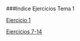 ###Indice Ejercicios Tema 1


[Ejercicio 1](https://github.com/rogegg/IV-GII-13-14/blob/master/Ejercicios/Ejercicio1.md)

[Ejercicios 7-14](https://github.com/rogegg/IV-GII-13-14/blob/master/Ejercicios/Ejercicios7-14.md)